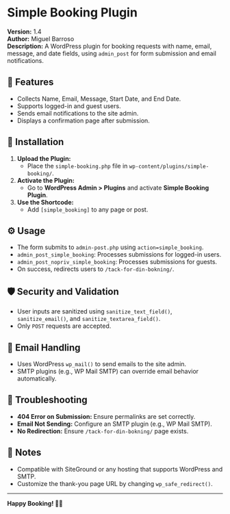 # Simple Booking Plugin

**Version:** 1.4  
**Author:** Miguel Barroso  
**Description:** A WordPress plugin for booking requests with name, email, message, and date fields, using `admin_post` for form submission and email notifications.

## 🚀 Features
- Collects Name, Email, Message, Start Date, and End Date.
- Supports logged-in and guest users.
- Sends email notifications to the site admin.
- Displays a confirmation page after submission.

## 📂 Installation
1. **Upload the Plugin:**
   - Place the `simple-booking.php` file in `wp-content/plugins/simple-booking/`.
2. **Activate the Plugin:**
   - Go to **WordPress Admin > Plugins** and activate **Simple Booking Plugin**.
3. **Use the Shortcode:**
   - Add `[simple_booking]` to any page or post.

## ⚙️ Usage
- The form submits to `admin-post.php` using `action=simple_booking`.
- `admin_post_simple_booking`: Processes submissions for logged-in users.
- `admin_post_nopriv_simple_booking`: Processes submissions for guests.
- On success, redirects users to `/tack-for-din-bokning/`.

## 🛡️ Security and Validation
- User inputs are sanitized using `sanitize_text_field()`, `sanitize_email()`, and `sanitize_textarea_field()`.
- Only `POST` requests are accepted.

## 💌 Email Handling
- Uses WordPress `wp_mail()` to send emails to the site admin.
- SMTP plugins (e.g., WP Mail SMTP) can override email behavior automatically.

## 🐛 Troubleshooting
- **404 Error on Submission:** Ensure permalinks are set correctly.
- **Email Not Sending:** Configure an SMTP plugin (e.g., WP Mail SMTP).
- **No Redirection:** Ensure `/tack-for-din-bokning/` page exists.

## 📌 Notes
- Compatible with SiteGround or any hosting that supports WordPress and SMTP.
- Customize the thank-you page URL by changing `wp_safe_redirect()`.

---
**Happy Booking! 🚀✨**
